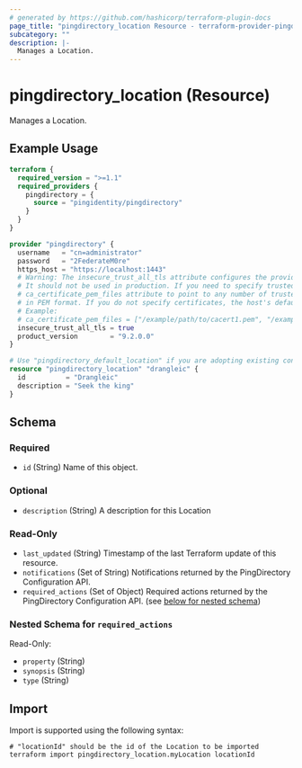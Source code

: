 ```yaml
---
# generated by https://github.com/hashicorp/terraform-plugin-docs
page_title: "pingdirectory_location Resource - terraform-provider-pingdirectory"
subcategory: ""
description: |-
  Manages a Location.
---
```


# pingdirectory_location (Resource)

Manages a Location.

## Example Usage

```terraform
terraform {
  required_version = ">=1.1"
  required_providers {
    pingdirectory = {
      source = "pingidentity/pingdirectory"
    }
  }
}

provider "pingdirectory" {
  username   = "cn=administrator"
  password   = "2FederateM0re"
  https_host = "https://localhost:1443"
  # Warning: The insecure_trust_all_tls attribute configures the provider to trust any certificate presented by the PingDirectory server.
  # It should not be used in production. If you need to specify trusted CA certificates, use the
  # ca_certificate_pem_files attribute to point to any number of trusted CA certificate files
  # in PEM format. If you do not specify certificates, the host's default root CA set will be used.
  # Example:
  # ca_certificate_pem_files = ["/example/path/to/cacert1.pem", "/example/path/to/cacert2.pem"]
  insecure_trust_all_tls = true
  product_version        = "9.2.0.0"
}

# Use "pingdirectory_default_location" if you are adopting existing configuration from the PingDirectory server into Terraform
resource "pingdirectory_location" "drangleic" {
  id          = "Drangleic"
  description = "Seek the king"
}
```

<!-- schema generated by tfplugindocs -->
## Schema

### Required

- `id` (String) Name of this object.

### Optional

- `description` (String) A description for this Location

### Read-Only

- `last_updated` (String) Timestamp of the last Terraform update of this resource.
- `notifications` (Set of String) Notifications returned by the PingDirectory Configuration API.
- `required_actions` (Set of Object) Required actions returned by the PingDirectory Configuration API. (see [below for nested schema](#nestedatt--required_actions))

<a id="nestedatt--required_actions"></a>
### Nested Schema for `required_actions`

Read-Only:

- `property` (String)
- `synopsis` (String)
- `type` (String)

## Import

Import is supported using the following syntax:

```shell
# "locationId" should be the id of the Location to be imported
terraform import pingdirectory_location.myLocation locationId
```
